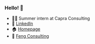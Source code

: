 ### Hello! 👋

<!--
**Casperfeng/Casperfeng** is a ✨ _special_ ✨ repository because its `README.md` (this file) appears on your GitHub profile. -->
- 🙆‍♂️ Summer intern at Capra Consulting
- 🔗 [LinkedIn](https://www.google.com)
- 🏠 [Homepage](https://www.casperfeng.com/)
- 💼 [Feng Consulting](https://www.fengconsulting.no/)
